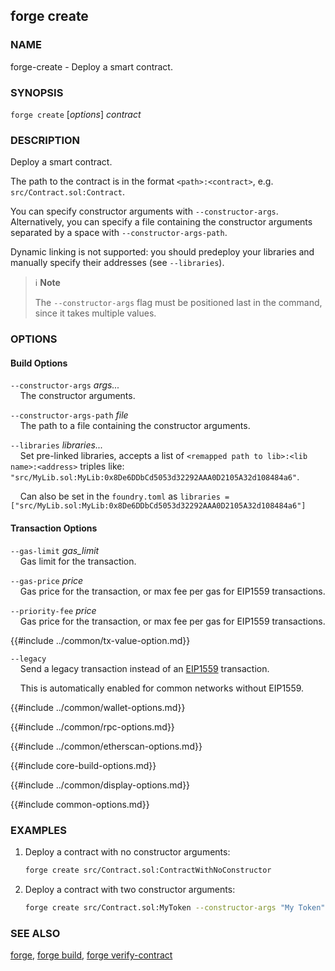 ## forge create

### NAME

forge-create - Deploy a smart contract.

### SYNOPSIS

``forge create`` [*options*] *contract*

### DESCRIPTION

Deploy a smart contract.

The path to the contract is in the format `<path>:<contract>`, e.g. `src/Contract.sol:Contract`.

You can specify constructor arguments with `--constructor-args`. Alternatively, you can specify a file
containing the constructor arguments separated by a space with `--constructor-args-path`.

Dynamic linking is not supported: you should predeploy your libraries and manually specify their addresses (see `--libraries`).

> ℹ️ **Note**
>
> The `--constructor-args` flag must be positioned last in the command, since it takes multiple values.

### OPTIONS

#### Build Options

`--constructor-args` *args...*  
&nbsp;&nbsp;&nbsp;&nbsp;The constructor arguments.

`--constructor-args-path` *file*  
&nbsp;&nbsp;&nbsp;&nbsp;The path to a file containing the constructor arguments.

`--libraries` *libraries...*  
&nbsp;&nbsp;&nbsp;&nbsp;Set pre-linked libraries, accepts a list of  `<remapped path to lib>:<lib name>:<address>` triples like: `"src/MyLib.sol:MyLib:0x8De6DDbCd5053d32292AAA0D2105A32d108484a6"`. 

&nbsp;&nbsp;&nbsp;&nbsp;Can also be set in the `foundry.toml` as `libraries = ["src/MyLib.sol:MyLib:0x8De6DDbCd5053d32292AAA0D2105A32d108484a6"]`

#### Transaction Options

`--gas-limit` *gas_limit*  
&nbsp;&nbsp;&nbsp;&nbsp;Gas limit for the transaction.

`--gas-price` *price*  
&nbsp;&nbsp;&nbsp;&nbsp;Gas price for the transaction, or max fee per gas for EIP1559 transactions.

`--priority-fee` *price*  
&nbsp;&nbsp;&nbsp;&nbsp;Gas price for the transaction, or max fee per gas for EIP1559 transactions.

{{#include ../common/tx-value-option.md}}

`--legacy`  
&nbsp;&nbsp;&nbsp;&nbsp;Send a legacy transaction instead of an [EIP1559][eip1559] transaction.

&nbsp;&nbsp;&nbsp;&nbsp;This is automatically enabled for common networks without EIP1559.

{{#include ../common/wallet-options.md}}

{{#include ../common/rpc-options.md}}

{{#include ../common/etherscan-options.md}}

{{#include core-build-options.md}}

{{#include ../common/display-options.md}}

{{#include common-options.md}}

### EXAMPLES

1. Deploy a contract with no constructor arguments:
    ```sh
    forge create src/Contract.sol:ContractWithNoConstructor
    ```

2. Deploy a contract with two constructor arguments:
    ```sh
    forge create src/Contract.sol:MyToken --constructor-args "My Token" "MT"
    ```

### SEE ALSO

[forge](./forge.md), [forge build](./forge-build.md), [forge verify-contract](./forge-verify-contract.md)

[eip1559]: https://github.com/ethereum/EIPs/blob/master/EIPS/eip-1559.md
